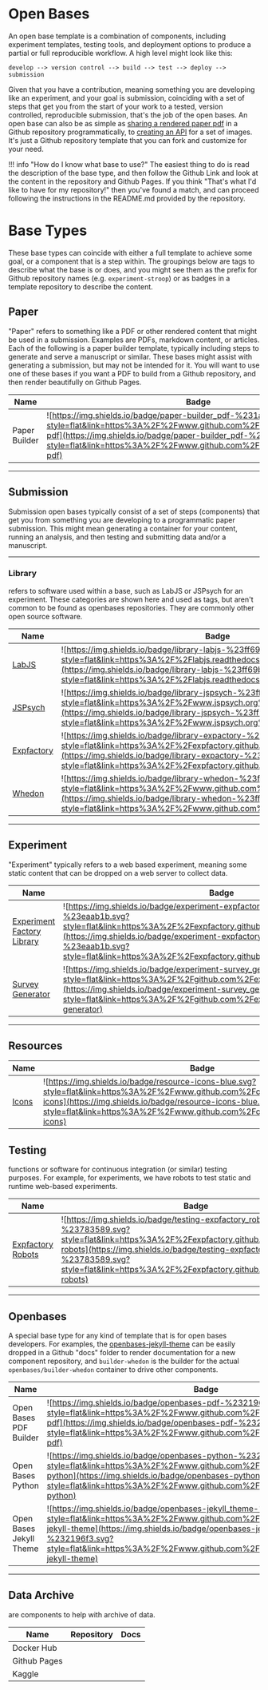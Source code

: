 # Open Bases

An open base template is a combination of components, including experiment
templates, testing tools, and deployment options to produce a partial or full 
reproducible workflow. A high level might look like this:

```
develop --> version control --> build --> test --> deploy --> submission
```

Given that you have a contribution, meaning something you are developing like
an experiment, and your goal is submission, coinciding with a set of
steps that get you from the start of your work to a tested, version controlled,
reproducible submission, that's the job of the open bases. An open base can also
be as simple as [sharing a rendered paper pdf](https://www.github.com/openbases/builder-pdf) 
in a Github repository programmatically, to 
[creating an API](https://openbases.github.io/openbases-icons/preview) for a set of images.
It's just a Github repository template that you can fork and customize for your need.

!!! info "How do I know what base to use?"
    The easiest thing to do is read the description of the base type, and then
    follow the Github Link and look at the content in the repository and Github
    Pages. If you think "That's what I'd like to have for my repository!" then
    you've found a match, and can proceed following the instructions in the 
    README.md provided by the repository.


# Base Types
These base types can coincide with either a full template to achieve some goal, or a
component that is a step within. The groupings below are tags to describe what the base is or does,
and you might see them as the prefix for Github repository names (e.g. `experiment-stroop`)
or as badges in a template repository to describe the content.

## Paper

"Paper" refers to something like a PDF or other rendered content that might be 
used in a submission. Examples are PDFs, markdown content, or articles.
Each of the following is a paper builder template, typically including steps to
generate and serve a manuscript or similar. These bases might assist with
generating a submission, but may not be intended for it. You will want to use one
of these bases if you want a PDF to build from a Github repository, and then render
beautifully on Github Pages.


| Name  | Badge | Repository | Description | Preview |
| ----- | ----- |------|---------------|-------|
| Paper Builder | ![https://img.shields.io/badge/paper-builder_pdf-%231ab170.svg?style=flat&link=https%3A%2F%2Fwww.github.com%2Fopenbases%2Fbuilder-pdf](https://img.shields.io/badge/paper-builder_pdf-%231ab170.svg?style=flat&link=https%3A%2F%2Fwww.github.com%2Fopenbases%2Fbuilder-pdf) | [openbases/builder-pdf](https://www.github.com/openbases/builder-pdf) | Generate PDF from markdown | [gh-pages](https://openbases.github.io/builder-pdf) |


<hr>


## Submission

Submission open bases typically consist of a set of steps (components) that get you from something you are developing to a programmatic paper submission. This might mean generating a container for your content, running an analysis, and then testing and submitting data and/or a manuscript.


<hr>


### Library
refers to software used within a base, such as LabJS or JSPsych for an experiment. These categories are shown here and used as tags, but aren't common to be found as openbases repositories. They are commonly other open source software.

| Name  | Badge | Repository |
| ----- | ------|------------|
| [LabJS](https://labjs.readthedocs.io) |  ![https://img.shields.io/badge/library-labjs-%23ff69b4.svg?style=flat&link=https%3A%2F%2Flabjs.readthedocs.io](https://img.shields.io/badge/library-labjs-%23ff69b4.svg?style=flat&link=https%3A%2F%2Flabjs.readthedocs.io) | [FelixHenninger/lab.js](https://github.com/FelixHenninger/lab.js)  |
| [JSPsych](https://www.jspsych.org/) | ![https://img.shields.io/badge/library-jspsych-%23ff69b4.svg?style=flat&link=https%3A%2F%2Fwww.jspsych.org%2F](https://img.shields.io/badge/library-jspsych-%23ff69b4.svg?style=flat&link=https%3A%2F%2Fwww.jspsych.org%2F) |[jspsych/jsPsych](https://github.com/jspsych/jsPsych)  |
| [Expfactory](https://expfactory.github.io/) | ![https://img.shields.io/badge/library-expactory-%23ff69b4.svg?style=flat&link=https%3A%2F%2Fexpfactory.github.io%2F](https://img.shields.io/badge/library-expactory-%23ff69b4.svg?style=flat&link=https%3A%2F%2Fexpfactory.github.io%2F) |[expfactory/expfactory](https://github.com/expfactory/expfactory)  | 
| [Whedon](https://www.github.com/openjournals/whedon) | ![https://img.shields.io/badge/library-whedon-%23ff69b4.svg?style=flat&link=https%3A%2F%2Fwww.github.com%2Fopenjournals%2Fwhedon](https://img.shields.io/badge/library-whedon-%23ff69b4.svg?style=flat&link=https%3A%2F%2Fwww.github.com%2Fopenjournals%2Fwhedon) | [openjournals/whedon](https://github.com/openjournals/whedon)  | 


<hr>


## Experiment
"Experiment" typically refers to a web based experiment, meaning some static content that can be dropped on a web server to collect data.

| Name  | Badge | Repository |
| ----- | ------|------------|
| [Experiment Factory Library](https://expfactory.github.io/generate) | ![https://img.shields.io/badge/experiment-expfactory_experiments-%23eaab1b.svg?style=flat&link=https%3A%2F%2Fexpfactory.github.io%2Fexperiments](https://img.shields.io/badge/experiment-expfactory_experiments-%23eaab1b.svg?style=flat&link=https%3A%2F%2Fexpfactory.github.io%2Fexperiments) | [expfactory/experiments](https://expfactory.github.io/experiments)|
| [Survey Generator](https://expfactory.github.io/integration-surveys) | ![https://img.shields.io/badge/experiment-survey_generator-%23eaab1b.svg?style=flat&link=https%3A%2F%2Fgithub.com%2Fexpfactory%2Fsurvey_generator](https://img.shields.io/badge/experiment-survey_generator-%23eaab1b.svg?style=flat&link=https%3A%2F%2Fgithub.com%2Fexpfactory%2Fsurvey-generator)| [expfactory/survey-generator](https://github.com/expfactory/survey-generator) |

<hr>

## Resources

| Name  | Badge | Repository | Description |
| ----- |-------| -----------|-------------|
| [Icons](https://openbases.github.io/openbases-icons/preview) | ![https://img.shields.io/badge/resource-icons-blue.svg?style=flat&link=https%3A%2F%2Fwww.github.com%2Fopenbases%2Fopenbases-icons](https://img.shields.io/badge/resource-icons-blue.svg?style=flat&link=https%3A%2F%2Fwww.github.com%2Fopenbases%2Fopenbases-icons) | [openbases/openbases-icons](https://www.github.com/openbases/openbases-icons) | static image API |


## Testing
functions or software for continuous integration (or similar) testing purposes. For example, for experiments, we have robots to test static and runtime web-based experiments.

| Name  | Badge | Repository | Description |
| ----- |-------| -----------|-------------|
| [Expfactory Robots](https://expfactory.github.io/integration-robots) | ![https://img.shields.io/badge/testing-expfactory_robots-%23783589.svg?style=flat&link=https%3A%2F%2Fexpfactory.github.io%2Fintegration-robots](https://img.shields.io/badge/testing-expfactory_robots-%23783589.svg?style=flat&link=https%3A%2F%2Fexpfactory.github.io%2Fintegration-robots) | [expfactory/expfactory-robots](https://github.com/expfactory/expfactory-robots) | Automated web browser |


<hr>

## Openbases

A special base type for any kind of template that is for open bases developers. For examples, the [openbases-jekyll-theme](https://www.github.com/openbases/openbases-jekyll-theme) can be easily dropped in a Github "docs" folder to render documentation for a new component repository, and `builder-whedon` is the builder for the actual `openbases/builder-whedon` container to drive other components.

| Name  | Badge | Repository | Description |
| ----- | ------|-----|-------------|
| Open Bases PDF Builder | ![https://img.shields.io/badge/openbases-pdf-%232196f3.svg?style=flat&link=https%3A%2F%2Fwww.github.com%2Fopenbases%2Fopenbases-pdf](https://img.shields.io/badge/openbases-pdf-%232196f3.svg?style=flat&link=https%3A%2F%2Fwww.github.com%2Fopenbases%2Fopenbases-pdf) | [openbases/openbases-pdf](https://www.github.com/openbases/openbases-pdf) | PDF Builder Base | [docs](https://www.github.com/openbases/openbases-pdf) |
| Open Bases Python | ![https://img.shields.io/badge/openbases-python-%232196f3.svg?style=flat&link=https%3A%2F%2Fwww.github.com%2Fopenbases%2Fopenbases-python](https://img.shields.io/badge/openbases-python-%232196f3.svg?style=flat&link=https%3A%2F%2Fwww.github.com%2Fopenbases%2Fopenbases-python) | [openbases/openbases-python](https://www.github.com/openbases/openbases-python) | Python API for Open Bases | [docs](https://www.github.com/openbases/openbases-python) |
| Open Bases Jekyll Theme | ![https://img.shields.io/badge/openbases-jekyll_theme-%232196f3.svg?style=flat&link=https%3A%2F%2Fwww.github.com%2Fopenbases%2Fopenbases-jekyll-theme](https://img.shields.io/badge/openbases-jekyll_theme-%232196f3.svg?style=flat&link=https%3A%2F%2Fwww.github.com%2Fopenbases%2Fopenbases-jekyll-theme) | [openbases/openbases-jekyll-theme](https://github.com/openbases/openbases-jekyll-theme) | "docs" folder for Github Pages |


<hr>


## Data Archive
are components to help with archive of data.

| Name  | Repository | Docs |
| ----- | -----------|---------------|
| Docker Hub ||  |
| Github Pages |  |  |
| Kaggle |  |  |
